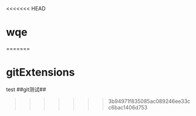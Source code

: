 <<<<<<< HEAD
# wqe
=======
# gitExtensions
test
##git测试##
>>>>>>> 3b94971f835085ac089246ee33cc6bac1406d753
